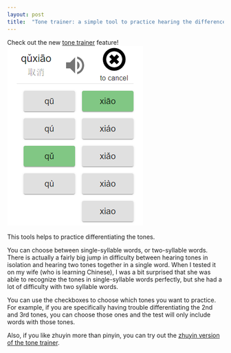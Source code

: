 ```yaml
---
layout: post
title:  "Tone trainer: a simple tool to practice hearing the difference between tones"
---
```

Check out the new [tone trainer](https://www.dong-chinese.com/learn/sounds/pinyin/toneTrainer) feature!  
![Dong Chinese Tone trainer](/images/toneTrainer.png)

This tools helps to practice differentiating the tones.

You can choose between single-syllable words, or two-syllable words. There is actually a fairly big jump in difficulty between hearing tones in isolation and hearing two tones together in a single word. When I tested it on my wife (who is learning Chinese), I was a bit surprised that she was able to recognize the tones in single-syllable words perfectly, but she had a lot of difficulty with two syllable words.

You can use the checkboxes to choose which tones you want to practice. For example, if you are specifically having trouble differentiating the 2nd and 3rd tones, you can choose those ones and the test will only include words with those tones.

Also, if you like zhuyin more than pinyin, you can try out the [zhuyin version of the tone trainer](https://www.dong-chinese.com/learn/sounds/zhuyin/toneTrainer).